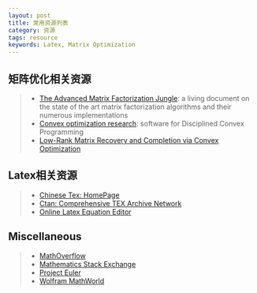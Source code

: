 ```yaml
---
layout: post
title: 常用资源列表
category: 资源
tags: resource
keywords: Latex, Matrix Optimization
---
```


## 矩阵优化相关资源
> - [The Advanced Matrix Factorization Jungle](https://sites.google.com/site/igorcarron2/matrixfactorizations): a living document on the state of the art matrix factorization algorithms and their numerous implementations
> - [Convex optimization research](http://cvxr.com/): software for Disciplined Convex Programming
> - [Low-Rank Matrix Recovery and Completion via Convex Optimization](http://perception.csl.illinois.edu/matrix-rank/references.html)



## Latex相关资源
> - [Chinese Tex: HomePage](http://www.ctex.org/HomePage)
> - [Ctan: Comprehensive TEX Archive Network](http://ctan.org/)
> - [Online Latex Equation Editor](http://www.codecogs.com/latex/eqneditor.php)



## Miscellaneous
> - [MathOverflow](http://mathoverflow.net/)
> - [Mathematics Stack Exchange](http://math.stackexchange.com/)
> - [Project Euler](http://projecteuler.net/about)
> - [Wolfram MathWorld](http://mathworld.wolfram.com/)

